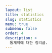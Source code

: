 ```yaml
---
layout: list
title: statistics
slug: statistics
menu: true
submenu: false
order: 4
description: >
  통계학에 대한 정리글.
---
```


